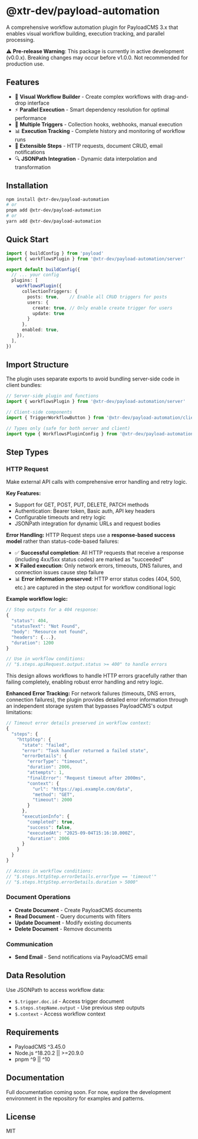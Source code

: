 # @xtr-dev/payload-automation

A comprehensive workflow automation plugin for PayloadCMS 3.x that enables visual workflow building, execution tracking, and parallel processing.

⚠️ **Pre-release Warning**: This package is currently in active development (v0.0.x). Breaking changes may occur before v1.0.0. Not recommended for production use.

## Features

- 🔄 **Visual Workflow Builder** - Create complex workflows with drag-and-drop interface
- ⚡ **Parallel Execution** - Smart dependency resolution for optimal performance
- 🎯 **Multiple Triggers** - Collection hooks, webhooks, manual execution
- 📊 **Execution Tracking** - Complete history and monitoring of workflow runs
- 🔧 **Extensible Steps** - HTTP requests, document CRUD, email notifications
- 🔍 **JSONPath Integration** - Dynamic data interpolation and transformation

## Installation

```bash
npm install @xtr-dev/payload-automation
# or
pnpm add @xtr-dev/payload-automation
# or
yarn add @xtr-dev/payload-automation
```

## Quick Start

```typescript
import { buildConfig } from 'payload'
import { workflowsPlugin } from '@xtr-dev/payload-automation/server'

export default buildConfig({
  // ... your config
  plugins: [
    workflowsPlugin({
      collectionTriggers: {
        posts: true,    // Enable all CRUD triggers for posts
        users: { 
          create: true, // Only enable create trigger for users
          update: true
        }
      },
      enabled: true,
    }),
  ],
})
```

## Import Structure

The plugin uses separate exports to avoid bundling server-side code in client bundles:

```typescript
// Server-side plugin and functions
import { workflowsPlugin } from '@xtr-dev/payload-automation/server'

// Client-side components  
import { TriggerWorkflowButton } from '@xtr-dev/payload-automation/client'

// Types only (safe for both server and client)
import type { WorkflowsPluginConfig } from '@xtr-dev/payload-automation'
```

## Step Types

### HTTP Request
Make external API calls with comprehensive error handling and retry logic.

**Key Features:**
- Support for GET, POST, PUT, DELETE, PATCH methods
- Authentication: Bearer token, Basic auth, API key headers
- Configurable timeouts and retry logic
- JSONPath integration for dynamic URLs and request bodies

**Error Handling:**
HTTP Request steps use a **response-based success model** rather than status-code-based failures:

- ✅ **Successful completion**: All HTTP requests that receive a response (including 4xx/5xx status codes) are marked as "succeeded"
- ❌ **Failed execution**: Only network errors, timeouts, DNS failures, and connection issues cause step failure
- 📊 **Error information preserved**: HTTP error status codes (404, 500, etc.) are captured in the step output for workflow conditional logic

**Example workflow logic:**
```typescript
// Step outputs for a 404 response:
{
  "status": 404,
  "statusText": "Not Found", 
  "body": "Resource not found",
  "headers": {...},
  "duration": 1200
}

// Use in workflow conditions:
// "$.steps.apiRequest.output.status >= 400" to handle errors
```

This design allows workflows to handle HTTP errors gracefully rather than failing completely, enabling robust error handling and retry logic.

**Enhanced Error Tracking:**
For network failures (timeouts, DNS errors, connection failures), the plugin provides detailed error information through an independent storage system that bypasses PayloadCMS's output limitations:

```typescript
// Timeout error details preserved in workflow context:
{
  "steps": {
    "httpStep": {
      "state": "failed",
      "error": "Task handler returned a failed state",
      "errorDetails": {
        "errorType": "timeout",
        "duration": 2006,
        "attempts": 1,
        "finalError": "Request timeout after 2000ms",
        "context": {
          "url": "https://api.example.com/data",
          "method": "GET",
          "timeout": 2000
        }
      },
      "executionInfo": {
        "completed": true,
        "success": false,
        "executedAt": "2025-09-04T15:16:10.000Z",
        "duration": 2006
      }
    }
  }
}

// Access in workflow conditions:
// "$.steps.httpStep.errorDetails.errorType == 'timeout'"
// "$.steps.httpStep.errorDetails.duration > 5000"
```

### Document Operations
- **Create Document** - Create PayloadCMS documents
- **Read Document** - Query documents with filters
- **Update Document** - Modify existing documents  
- **Delete Document** - Remove documents

### Communication
- **Send Email** - Send notifications via PayloadCMS email

## Data Resolution

Use JSONPath to access workflow data:

- `$.trigger.doc.id` - Access trigger document
- `$.steps.stepName.output` - Use previous step outputs
- `$.context` - Access workflow context

## Requirements

- PayloadCMS ^3.45.0
- Node.js ^18.20.2 || >=20.9.0
- pnpm ^9 || ^10

## Documentation

Full documentation coming soon. For now, explore the development environment in the repository for examples and patterns.

## License

MIT